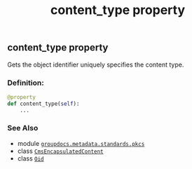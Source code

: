 ﻿---
title: content_type property
second_title: GroupDocs.Metadata for Python via .NET API References
description: 
type: docs
url: /python-net/groupdocs.metadata.standards.pkcs/cmsencapsulatedcontent/content_type/
is_root: false
weight: 110
---

## content_type property


Gets the object identifier uniquely specifies the content type.
### Definition:
```python
@property
def content_type(self):
    ...
```

### See Also
* module [`groupdocs.metadata.standards.pkcs`](../../)
* class [`CmsEncapsulatedContent`](/metadata/python-net/groupdocs.metadata.standards.pkcs/cmsencapsulatedcontent)
* class [`Oid`](/metadata/python-net/groupdocs.metadata.standards.pkcs/oid)

